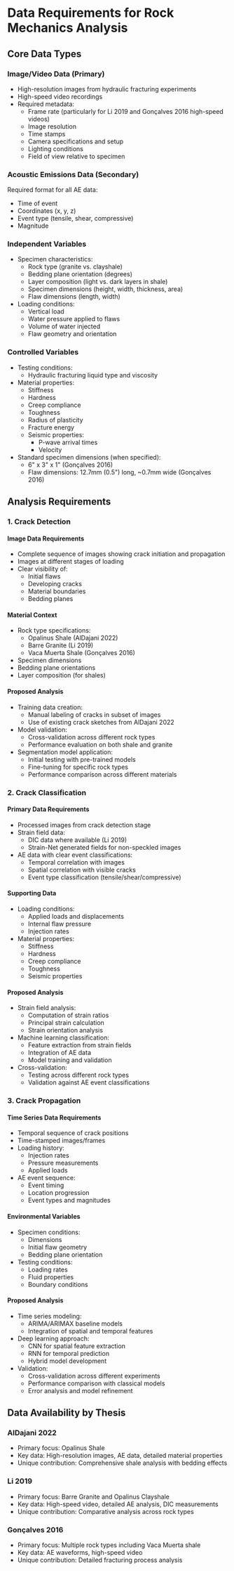# Data Requirements for Rock Mechanics Analysis

## Core Data Types

### Image/Video Data (Primary)
- High-resolution images from hydraulic fracturing experiments
- High-speed video recordings
- Required metadata:
  - Frame rate (particularly for Li 2019 and Gonçalves 2016 high-speed videos)
  - Image resolution
  - Time stamps
  - Camera specifications and setup
  - Lighting conditions
  - Field of view relative to specimen

### Acoustic Emissions Data (Secondary)
Required format for all AE data:
- Time of event
- Coordinates (x, y, z)
- Event type (tensile, shear, compressive)
- Magnitude

### Independent Variables
- Specimen characteristics:
  - Rock type (granite vs. clayshale)
  - Bedding plane orientation (degrees)
  - Layer composition (light vs. dark layers in shale)
  - Specimen dimensions (height, width, thickness, area)
  - Flaw dimensions (length, width)
- Loading conditions:
  - Vertical load
  - Water pressure applied to flaws
  - Volume of water injected
  - Flaw geometry and orientation

### Controlled Variables
- Testing conditions:
  - Hydraulic fracturing liquid type and viscosity
- Material properties:
  - Stiffness
  - Hardness
  - Creep compliance
  - Toughness
  - Radius of plasticity
  - Fracture energy
  - Seismic properties:
    - P-wave arrival times
    - Velocity
- Standard specimen dimensions (when specified):
  - 6" x 3" x 1" (Gonçalves 2016)
  - Flaw dimensions: 12.7mm (0.5") long, ~0.7mm wide (Gonçalves 2016)

## Analysis Requirements

### 1. Crack Detection

#### Image Data Requirements
- Complete sequence of images showing crack initiation and propagation
- Images at different stages of loading
- Clear visibility of:
  - Initial flaws
  - Developing cracks
  - Material boundaries
  - Bedding planes

#### Material Context
- Rock type specifications:
  - Opalinus Shale (AlDajani 2022)
  - Barre Granite (Li 2019)
  - Vaca Muerta Shale (Gonçalves 2016)
- Specimen dimensions
- Bedding plane orientations
- Layer composition (for shales)

#### Proposed Analysis
- Training data creation:
  - Manual labeling of cracks in subset of images
  - Use of existing crack sketches from AlDajani 2022
- Model validation:
  - Cross-validation across different rock types
  - Performance evaluation on both shale and granite
- Segmentation model application:
  - Initial testing with pre-trained models
  - Fine-tuning for specific rock types
  - Performance comparison across different materials

### 2. Crack Classification

#### Primary Data Requirements
- Processed images from crack detection stage
- Strain field data:
  - DIC data where available (Li 2019)
  - Strain-Net generated fields for non-speckled images
- AE data with clear event classifications:
  - Temporal correlation with images
  - Spatial correlation with visible cracks
  - Event type classification (tensile/shear/compressive)

#### Supporting Data
- Loading conditions:
  - Applied loads and displacements
  - Internal flaw pressure
  - Injection rates
- Material properties:
  - Stiffness
  - Hardness
  - Creep compliance
  - Toughness
  - Seismic properties

#### Proposed Analysis
- Strain field analysis:
  - Computation of strain ratios
  - Principal strain calculation
  - Strain orientation analysis
- Machine learning classification:
  - Feature extraction from strain fields
  - Integration of AE data
  - Model training and validation
- Cross-validation:
  - Testing across different rock types
  - Validation against AE event classifications

### 3. Crack Propagation

#### Time Series Data Requirements
- Temporal sequence of crack positions
- Time-stamped images/frames
- Loading history:
  - Injection rates
  - Pressure measurements
  - Applied loads
- AE event sequence:
  - Event timing
  - Location progression
  - Event types and magnitudes

#### Environmental Variables
- Specimen conditions:
  - Dimensions
  - Initial flaw geometry
  - Bedding plane orientation
- Testing conditions:
  - Loading rates
  - Fluid properties
  - Boundary conditions

#### Proposed Analysis
- Time series modeling:
  - ARIMA/ARIMAX baseline models
  - Integration of spatial and temporal features
- Deep learning approach:
  - CNN for spatial feature extraction
  - RNN for temporal prediction
  - Hybrid model development
- Validation:
  - Cross-validation across different experiments
  - Performance comparison with classical models
  - Error analysis and model refinement

## Data Availability by Thesis

### AlDajani 2022
- Primary focus: Opalinus Shale
- Key data: High-resolution images, AE data, detailed material properties
- Unique contribution: Comprehensive shale analysis with bedding effects

### Li 2019
- Primary focus: Barre Granite and Opalinus Clayshale
- Key data: High-speed video, detailed AE analysis, DIC measurements
- Unique contribution: Comparative analysis across rock types

### Gonçalves 2016
- Primary focus: Multiple rock types including Vaca Muerta shale
- Key data: AE waveforms, high-speed video
- Unique contribution: Detailed fracturing process analysis